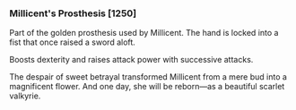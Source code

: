### Millicent's Prosthesis [1250]

Part of the golden prosthesis used by Millicent. The hand is locked into a fist that once raised a sword aloft.

Boosts dexterity and raises attack power with successive attacks.

The despair of sweet betrayal transformed Millicent from a mere bud into a magnificent flower. And one day, she will be reborn—as a beautiful scarlet valkyrie.